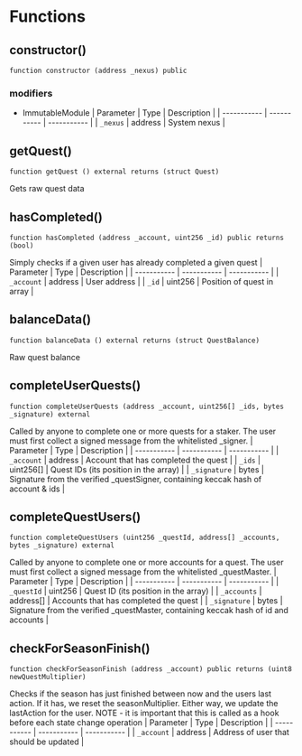 # Functions

## constructor()
`function constructor (address _nexus) public`


### modifiers
- ImmutableModule
| Parameter   | Type        | Description |
| ----------- | ----------- | ----------- | 
| `_nexus` | address | System nexus |

## getQuest()
`function getQuest () external returns (struct Quest)`

Gets raw quest data

## hasCompleted()
`function hasCompleted (address _account, uint256 _id) public returns (bool)`

Simply checks if a given user has already completed a given quest
| Parameter   | Type        | Description |
| ----------- | ----------- | ----------- | 
| `_account` | address | User address |
| `_id` | uint256 | Position of quest in array |

## balanceData()
`function balanceData () external returns (struct QuestBalance)`

Raw quest balance

## completeUserQuests()
`function completeUserQuests (address _account, uint256[] _ids, bytes _signature) external`

Called by anyone to complete one or more quests for a staker. The user must first collect a signed messagefrom the whitelisted _signer.
| Parameter   | Type        | Description |
| ----------- | ----------- | ----------- | 
| `_account` | address | Account that has completed the quest |
| `_ids` | uint256[] | Quest IDs (its position in the array) |
| `_signature` | bytes | Signature from the verified _questSigner, containing keccak hash of account & ids |

## completeQuestUsers()
`function completeQuestUsers (uint256 _questId, address[] _accounts, bytes _signature) external`

Called by anyone to complete one or more accounts for a quest. The user must first collect a signed messagefrom the whitelisted _questMaster.
| Parameter   | Type        | Description |
| ----------- | ----------- | ----------- | 
| `_questId` | uint256 | Quest ID (its position in the array) |
| `_accounts` | address[] | Accounts that has completed the quest |
| `_signature` | bytes | Signature from the verified _questMaster, containing keccak hash of id and accounts |

## checkForSeasonFinish()
`function checkForSeasonFinish (address _account) public returns (uint8 newQuestMultiplier)`

Checks if the season has just finished between now and the users last action.If it has, we reset the seasonMultiplier. Either way, we update the lastAction for the user.NOTE - it is important that this is called as a hook before each state change operation
| Parameter   | Type        | Description |
| ----------- | ----------- | ----------- | 
| `_account` | address | Address of user that should be updated |

